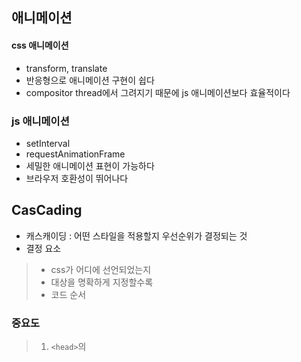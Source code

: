 ## 애니메이션
#### css 애니메이션
- transform, translate
- 반응형으로 애니메이션 구현이 쉽다
- compositor thread에서 그려지기 때문에 js 애니메이션보다 효율적이다


### js 애니메이션
- setInterval
- requestAnimationFrame
- 세밀한 애니메이션 표현이 가능하다
- 브라우저 호환성이 뛰어나다

## CasCading
- 캐스캐이딩 : 어떤 스타일을 적용할지 우선순위가 결정되는 것
- 결정 요소
> - css가 어디에 선언되었는지   
> - 대상을 명확하게 지정할수록
> - 코드 순서

### 중요도
>  1) `<head>`의 <style>
>  2) `<head>`의 <style> 내의 @import
>  3) `<link>`로 연결된 CSS 파일
>  4) `<link>`로 연결된 CSS 파일 내의 @import
>  5) 브라우저의 기본 CSS
 
  
### 명시도
> 1) !important
> 2) inline 스타일
> 3) 아이디 selector
> 4) 클래스/ 가상 선택자
> 5) 태그 선택자
> 6) 상속된 스타일
  
### 코드 순서
> 늦게 선언될수록 우선 적용된다!
  
### specificity Calculator
  https://specificity.keegan.st/
